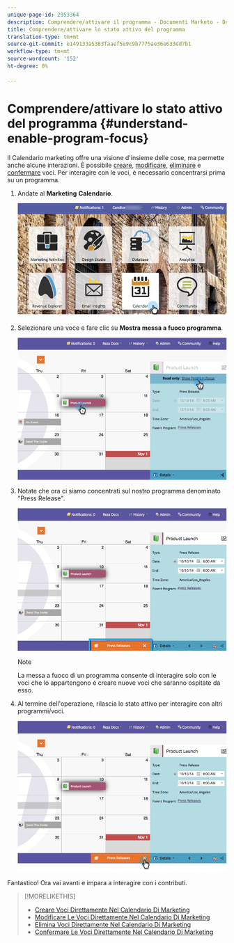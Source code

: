 ```yaml
---
unique-page-id: 2953364
description: Comprendere/attivare il programma - Documenti Marketo - Documentazione prodotto
title: Comprendere/attivare lo stato attivo del programma
translation-type: tm+mt
source-git-commit: e149133a5383faaef5e9c9b7775ae36e633ed7b1
workflow-type: tm+mt
source-wordcount: '152'
ht-degree: 0%

---
```



# Comprendere/attivare lo stato attivo del programma {#understand-enable-program-focus}

Il Calendario marketing offre una visione d&#39;insieme delle cose, ma permette anche alcune interazioni. È possibile [creare](../../../../product-docs/core-marketo-concepts/marketing-calendar/working-with-the-calendar/create-entries-directly-in-the-marketing-calendar.md), [modificare](../../../../product-docs/core-marketo-concepts/marketing-calendar/working-with-the-calendar/edit-entries-directly-in-the-marketing-calendar.md), [eliminare](../../../../product-docs/core-marketo-concepts/marketing-calendar/working-with-the-calendar/delete-entries-directly-in-the-marketing-calendar.md) e [confermare](../../../../product-docs/core-marketo-concepts/marketing-calendar/working-with-the-calendar/confirm-entries-directly-in-the-marketing-calendar.md) voci. Per interagire con le voci, è necessario concentrarsi prima su un programma.

1. Andate al **Marketing** **Calendario**.

   ![](assets/2017-05-10-15-30-47-1.png)

1. Selezionare una voce e fare clic su **Mostra messa a fuoco programma**.

   ![](assets/image2014-10-20-13-3a24-3a3.png)

1. Notate che ora ci siamo concentrati sul nostro programma denominato &quot;Press Release&quot;.

   ![](assets/image2014-10-20-13-3a24-3a15.png)

   >[!NOTE]
   >
   >La messa a fuoco di un programma consente di interagire solo con le voci che lo appartengono e creare nuove voci che saranno ospitate da esso.

1. Al termine dell&#39;operazione, rilascia lo stato attivo per interagire con altri programmi/voci.

   ![](assets/image2014-10-20-13-3a24-3a24.png)

Fantastico! Ora vai avanti e impara a interagire con i contributi.

>[!MORELIKETHIS]
>
>* [Creare Voci Direttamente Nel Calendario Di Marketing](../../../../product-docs/core-marketo-concepts/marketing-calendar/working-with-the-calendar/create-entries-directly-in-the-marketing-calendar.md)
>* [Modificare Le Voci Direttamente Nel Calendario Di Marketing](../../../../product-docs/core-marketo-concepts/marketing-calendar/working-with-the-calendar/edit-entries-directly-in-the-marketing-calendar.md)
>* [Elimina Voci Direttamente Nel Calendario Di Marketing](../../../../product-docs/core-marketo-concepts/marketing-calendar/working-with-the-calendar/delete-entries-directly-in-the-marketing-calendar.md)
>* [Confermare Le Voci Direttamente Nel Calendario Di Marketing](../../../../product-docs/core-marketo-concepts/marketing-calendar/working-with-the-calendar/confirm-entries-directly-in-the-marketing-calendar.md)

>



